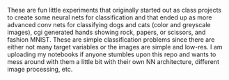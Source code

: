 These are fun little experiments that originally started out as class projects to create some neural nets for classification and that ended up as more advanced conv nets for classifying dogs and cats (color and greyscale images), cgi generated hands showing rock, papers, or scissors, and fashion MNIST. These are simple classification problems since there are either not many target variables or the images are simple and low-res. I am uploading my notebooks if anyone stumbles upon this repo and wants to mess around with them a little bit with their own NN architecture, different image processing, etc. 
